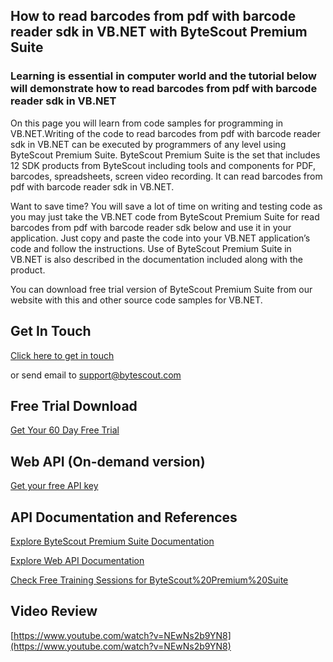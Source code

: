 ## How to read barcodes from pdf with barcode reader sdk in VB.NET with ByteScout Premium Suite

### Learning is essential in computer world and the tutorial below will demonstrate how to read barcodes from pdf with barcode reader sdk in VB.NET

On this page you will learn from code samples for programming in VB.NET.Writing of the code to read barcodes from pdf with barcode reader sdk in VB.NET can be executed by programmers of any level using ByteScout Premium Suite. ByteScout Premium Suite is the set that includes 12 SDK products from ByteScout including tools and components for PDF, barcodes, spreadsheets, screen video recording. It can read barcodes from pdf with barcode reader sdk in VB.NET.

Want to save time? You will save a lot of time on writing and testing code as you may just take the VB.NET code from ByteScout Premium Suite for read barcodes from pdf with barcode reader sdk below and use it in your application. Just copy and paste the code into your VB.NET application’s code and follow the instructions. Use of ByteScout Premium Suite in VB.NET is also described in the documentation included along with the product.

You can download free trial version of ByteScout Premium Suite from our website with this and other source code samples for VB.NET.

## Get In Touch

[Click here to get in touch](https://bytescout.zendesk.com/hc/en-us/requests/new?subject=ByteScout%20Premium%20Suite%20Question)

or send email to [support@bytescout.com](mailto:support@bytescout.com?subject=ByteScout%20Premium%20Suite%20Question) 

## Free Trial Download

[Get Your 60 Day Free Trial](https://bytescout.com/download/web-installer?utm_source=github-readme)

## Web API (On-demand version)

[Get your free API key](https://pdf.co/documentation/api?utm_source=github-readme)

## API Documentation and References

[Explore ByteScout Premium Suite Documentation](https://bytescout.com/documentation/index.html?utm_source=github-readme)

[Explore Web API Documentation](https://pdf.co/documentation/api?utm_source=github-readme)

[Check Free Training Sessions for ByteScout%20Premium%20Suite](https://academy.bytescout.com/)

## Video Review

[https://www.youtube.com/watch?v=NEwNs2b9YN8](https://www.youtube.com/watch?v=NEwNs2b9YN8)